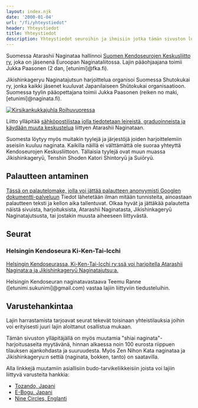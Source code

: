 ```yaml
---
layout: index.njk
date: '2000-01-04'
url: "/fi/yhteystiedot"
header: Yhteystiedot
title: Yhteystiedot
description: Yhteystiedot seuroihin ja ihmisiin jotka tämän sivuston luontiin ovat vaikuttaneet, jakamalla tietoaan, opetuksellaan tai muulla tapaa
---
```

Suomessa Atarashii Naginataa hallinnoi [Suomen Kendoseurojen Keskusliitto
ry](http://fka.fi/ "FKA - Suomen Kendoseurojen Keskusliitto ry"), joka on
jäsenenä Euroopan Naginataliitossa. Lajin pääohjaajana toimii
Jukka Paasonen (2 dan, [etunimi]@fka.fi).

Jikishinkageryu Naginatajutsun harjoittelua organisoi Suomessa Shutokukai ry,
jonka kaikki jäsenet kuuluvat Japanilaiseen Shūtokukai organisaatioon.
Suomessa tyylin pääopettajana toimii Jukka Paasonen (reiken no maki, [etunimi]@naginata.fi).

[![Kirsikankukkajuhla Roihuvuoressa](https://farm6.static.flickr.com/5231/7188222444_8b8d2512c1_m.jpg)
](http://flickr.com/photos/naakkalinna/7188222444 "Kirsikankukkajuhla Roihuvuoressa / Naakka")

Liitto ylläpitää [sähköpostilistaa jolla tiedotetaan leireistä,
graduoinneista ja käydään muuta
keskustelua](http://fka.fi/mailman/listinfo/naginata_tiedotus_fka.fi "Naginata_tiedotus@fka.fi")
liittyen Atarashii Naginataan.

Suomesta löytyy myös muitakin tyylejä ja järjestöjä joiden
harjoittelemiin aseisiin kuuluu naginata. Kaikilla näillä ei välttämättä ole
suoraa yhteyttä Kendoseurojen Keskusliittoon. Tällaisia tyylejä ovat
muun muassa Jikishinkageryū, Tenshin Shoden Katori Shintoryū ja Suiōryū.


## Palautteen antaminen

[Tässä on palautelomake, jolla voi jättää palautteen anonyymisti Googlen dokumentti-palveluun](
https://docs.google.com/forms/d/1ElXfjdK3U819S_qPh5u648DRMC_xRFBBeCI2CJi5zcU/viewform "Naginata palaute")
Tiedot lähetetään ilman mitään tunnisteita, ainoastaan palautteen teksti ja kellon aika tallentuvat.
Olkaa hyvät ja jättäkää palautetta näistä sivuista, harjoituksista, Atarashii Naginatasta,
Jikishinkageryū Naginatajutsusta, tai jostakin muusta aiheeseen liittyvästä.


## Seurat

### Helsingin Kendoseura Ki-Ken-Tai-Icchi

[Helsingin Kendoseurassa, Ki-Ken-Tai-Icchi ry:ssä voi harjoitella
Atarashii Naginata:a ja Jikishinkageryū
Naginatajutsu:a.](http://www.kkti.fi/ "Helsingin kendoseura - Ki-Ken-Tai-Icchi, Olympiastadion, Helsinki")

Helsingin Kendoseuran naginatavastaava Teemu Ranne
([etunimi.sukunimi]@gmail.com) vastaa lajiin liittyviin
tiedusteluihin.

## Varustehankintaa

Lajin harrastamista tarjoavat seurat tekevät toisinaan yhteistilauksia
joihin voi erityisesti juuri lajin aloittanut osallistua mukaan.

Tämän sivuston ylläpitäjällä on myös muutamia "shiai
naginata"-harjoitusaseita myytävänä, hinnan alkaessa noin 100 eurosta riippuen tilauksen ajankohdasta ja suuruudesta.
Myös Zen Nihon Kata naginataa ja Jikishinkageryu:n settiä (naginata, bokken, tanto) on saatavilla.

Alla linkkejä muutamiin asiallisiin budo-tarvikeliikkeisiin joista voi
lajiin liittyvä varusteita hankkia:

-   [Tozando, Japani](http://www.tozandoshop.com/ "Tozando")
-   [E-Bogu, Japani](http://www.e-bogu.jp/ "E-Bogu Japan")
-   [Nine Circles, Englanti](http://www.ninecircles.co.uk/ "Nine Circles")
